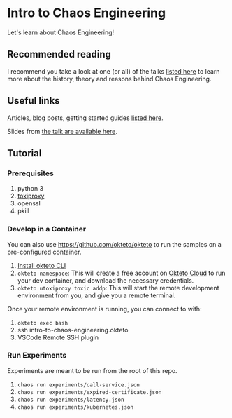 # Intro to Chaos Engineering

Let's learn about Chaos Engineering!

## Recommended reading

I recommend you take a look at one (or all) of the talks [listed here](docs/resources.md) to learn more about the history, theory and reasons behind Chaos Engineering.

## Useful links

Articles, blog posts, getting started guides [listed here](docs/links.md).

Slides from [the talk are available here](docs/intro-to-chaos-testing.pdf).


## Tutorial

### Prerequisites
1. python 3
1. [toxiproxy](https://github.com/Shopify/toxiproxy)
1. openssl
1. pkill

### Develop in a Container
You can also use https://github.com/okteto/okteto to run the samples on a pre-configured container.

1. [Install okteto CLI](https://okteto.com/docs/getting-started/installation/index.html)
1. `okteto namespace`: This will create a free account on [Okteto Cloud](https://cloud.okteto.com) to run your dev container, and download the necessary credentials.
1. `okteto utoxiproxy toxic addp`: This will start the remote development environment from you, and give you a remote terminal. 

Once your remote environment is running, you can connect to with:
1. `okteto exec bash`
1. ssh intro-to-chaos-engineering.okteto
1. VSCode Remote SSH plugin


### Run Experiments

Experiments are meant to be run from the root of this repo.

1. `chaos run experiments/call-service.json`
1. `chaos run experiments/expired-certificate.json`
1. `chaos run experiments/latency.json`
1. `chaos run experiments/kubernetes.json`
